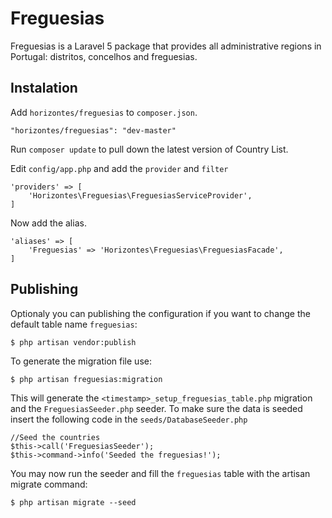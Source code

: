 # Freguesias

Freguesias is a Laravel 5 package that provides all administrative regions in Portugal: distritos, concelhos and freguesias.

## Instalation

Add `horizontes/freguesias` to `composer.json`.

    "horizontes/freguesias": "dev-master"
    
Run `composer update` to pull down the latest version of Country List.

Edit `config/app.php` and add the `provider` and `filter`

    'providers' => [
        'Horizontes\Freguesias\FreguesiasServiceProvider',
    ]

Now add the alias.

    'aliases' => [
        'Freguesias' => 'Horizontes\Freguesias\FreguesiasFacade',
    ]

## Publishing

Optionaly you can publishing the configuration if you want to change the default table name `freguesias`:

    $ php artisan vendor:publish

To generate the migration file use:

    $ php artisan freguesias:migration
    
This will generate the `<timestamp>_setup_freguesias_table.php` migration and the `FreguesiasSeeder.php` seeder. To make sure the data is seeded insert the following code in the `seeds/DatabaseSeeder.php`

    //Seed the countries
    $this->call('FreguesiasSeeder');
    $this->command->info('Seeded the freguesias!'); 

You may now run the seeder and fill the `freguesias` table with the artisan migrate command:

    $ php artisan migrate --seed
    
